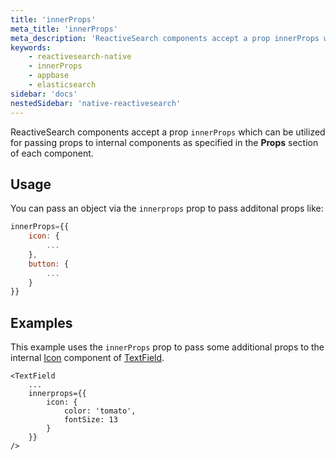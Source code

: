 ```yaml
---
title: 'innerProps'
meta_title: 'innerProps'
meta_description: 'ReactiveSearch components accept a prop innerProps which can be utilized for passing props to internal components as specified in the Props section of each component.'
keywords:
    - reactivesearch-native
    - innerProps
    - appbase
    - elasticsearch
sidebar: 'docs'
nestedSidebar: 'native-reactivesearch'
---
```


ReactiveSearch components accept a prop `innerProps` which can be utilized for passing props to internal components as specified in the **Props** section of each component.

## Usage

You can pass an object via the `innerprops` prop to pass additonal props like:

```js
innerProps={{
    icon: {
        ...
    },
    button: {
        ...
    }
}}
```

## Examples

This example uses the `innerProps` prop to pass some additional props to the internal [Icon](http://docs.nativebase.io/Components.html#icon-def-headref) component of [TextField](/docs/reactivesearch/native/components/TextField/).

```js{3-8}
<TextField
    ...
    innerprops={{
        icon: {
            color: 'tomato',
            fontSize: 13
        }
    }}
/>
```
